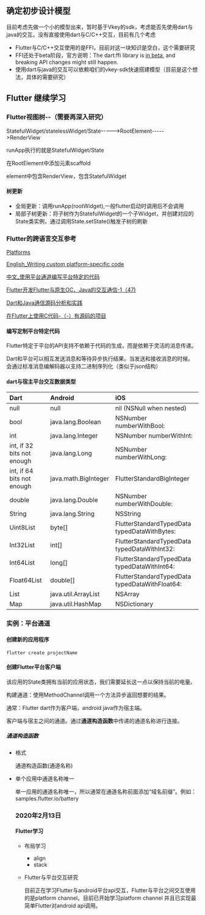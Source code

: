 ## 确定初步设计模型

目前考虑先做一个小的模型出来，暂时基于Vkey的sdk，考虑能否先使用dart与java的交互。没有直接使用dart与C/C++交互，目前有几个考虑

* Flutter与C/C++交互使用的是FFI，目前对这一块知识是空白，这个需要研究
* FFI还处于beta阶段，官方说明：The dart:ffi library is [in beta](https://github.com/dart-lang/sdk/issues/34452), and breaking API changes might still happen.
* 使用dart与java的交互可以依赖咱们的vkey-sdk快速搭建模型（目前是这个想法，具体的需要研究）

## Flutter 继续学习

### Flutter视图树--（需要再深入研究）

StatefulWidget/statelessWidget/State----->RootElement----->RenderView

runApp执行的就是StatefulWidget/State

在RootElement中添加元素scaffold

element中包含RenderView，包含StatefulWidget

#### 树更新

* 全局更新：调用runApp(rootWidget),一般flutter启动时调用后不会调用
* 局部子树更新：将子树作为StatefulWidget的一个子Widget，并创建对应的State类实例，通过调用State.setState()触发子树的刷新

### Flutter的跨语言交互参考

[Platforms](https://dart.dev/platforms)

[English_Writing custom platform-specific code](https://flutter.dev/docs/development/platform-integration/platform-channels)

[中文_使用平台通道编写平台特定的代码](https://flutterchina.club/platform-channels/)

[Flutter开发Flutter与原生OC、Java的交互通信-1（47)](https://blog.csdn.net/shifang07/article/details/97373772)

[Dart和Java通信源码分析和实践](https://www.jianshu.com/p/065c01c8ae85)

[在Flutter上使用C代码-（-）有源码的项目](https://blog.csdn.net/qq_28478281/article/details/102899983)



#### 编写定制平台特定代码

Flutter特定于平台的API支持不依赖于代码的生成，而是依赖于灵活的消息传递。

Dart和平台可以相互发送消息和等待异步执行结果。当发送和接收消息的时候。会通过标准消息编解码器以支持二进制序列化（类似于json结构）

#### dart与宿主平台交互数据类型

| Dart                       | Android              | iOS                                            |
| :------------------------- | :------------------- | :--------------------------------------------- |
| null                       | null                 | nil (NSNull when nested)                       |
| bool                       | java.lang.Boolean    | NSNumber numberWithBool:                       |
| int                        | java.lang.Integer    | NSNumber numberWithInt:                        |
| int, if 32 bits not enough | java.lang.Long       | NSNumber numberWithLong:                       |
| int, if 64 bits not enough | java.math.BigInteger | FlutterStandardBigInteger                      |
| double                     | java.lang.Double     | NSNumber numberWithDouble:                     |
| String                     | java.lang.String     | NSString                                       |
| Uint8List                  | byte[]               | FlutterStandardTypedData typedDataWithBytes:   |
| Int32List                  | int[]                | FlutterStandardTypedData typedDataWithInt32:   |
| Int64List                  | long[]               | FlutterStandardTypedData typedDataWithInt64:   |
| Float64List                | double[]             | FlutterStandardTypedData typedDataWithFloat64: |
| List                       | java.util.ArrayList  | NSArray                                        |
| Map                        | java.util.HashMap    | NSDictionary                                   |

### 实例：平台通道

#### 创建新的应用程序

```shell
flutter create projectName
```

#### 创建Flutter平台客户端

该应用的State类拥有当前的应用状态，我们需要延长这一点以保持当前的电量。

构建通道：使用MethodChannel调用一个方法异步返回想要的结果。

通常：Flutter dart作为客户端，android java作为宿主端。

客户端与宿主之间的通道。通过**通道构造函数**中传递的通道名称进行连接。

##### 通道构造函数

* 格式

  通道构造函数(通道名称)

* 单个应用中通道名称唯一

  单一应用的通道名称唯一，所以通常在通道名称前面添加“域名前缀”。例如：samples.flutter.io/battery

  ### 2020年2月13日
  
  #### Flutter学习
  
  * 布局学习
  
    * align
    * stack
  
  * Flutter与平台交互研究
  
    目前正在学习Flutter与android平台api交互，Flutter与平台之间交互使用的是platform channel。目前已开始学习platform channel 并且已实现最简单Flutter对android api调用。

